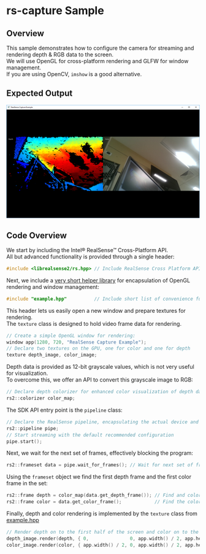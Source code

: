 # rs-capture Sample

## Overview

This sample demonstrates how to configure the camera for streaming and rendering depth & RGB data to the screen.  
We will use OpenGL for cross-platform rendering and GLFW for window management.  
If you are using OpenCV, `imshow` is a good alternative. 

## Expected Output
![expected output](expected_output.png)

## Code Overview 

We start by including the Intel® RealSense™ Cross-Platform API.  
All but advanced functionality is provided through a single header:
```cpp
#include <librealsense2/rs.hpp> // Include RealSense Cross Platform API
```

Next, we include a [very short helper library](../example.hpp) for encapsulation of OpenGL rendering and window management:
```cpp
#include "example.hpp"          // Include short list of convenience functions for rendering
```

This header lets us easily open a new window and prepare textures for rendering.  
The `texture` class is designed to hold video frame data for rendering. 
```cpp
// Create a simple OpenGL window for rendering:
window app(1280, 720, "RealSense Capture Example");
// Declare two textures on the GPU, one for color and one for depth
texture depth_image, color_image;
```

Depth data is provided as 12-bit grayscale values, which is not very useful for visualization.  
To overcome this, we offer an API to convert this grayscale image to RGB:
```cpp
// Declare depth colorizer for enhanced color visualization of depth data
rs2::colorizer color_map; 
```

The SDK API entry point is the `pipeline` class:
```cpp
// Declare the RealSense pipeline, encapsulating the actual device and sensors
rs2::pipeline pipe;
// Start streaming with the default recommended configuration
pipe.start(); 
```

Next, we wait for the next set of frames, effectively blocking the program:
```cpp
rs2::frameset data = pipe.wait_for_frames(); // Wait for next set of frames from the camera
```

Using the `frameset` object we find the first depth frame and the first color frame in the set:
```cpp
rs2::frame depth = color_map(data.get_depth_frame()); // Find and colorize the depth data
rs2::frame color = data.get_color_frame();            // Find the color data
```

Finally, depth and color rendering is implemented by the `texture` class from [example.hpp](../example.hpp)
```cpp
// Render depth on to the first half of the screen and color on to the second
depth_image.render(depth, { 0,               0, app.width() / 2, app.height() });
color_image.render(color, { app.width() / 2, 0, app.width() / 2, app.height() });
```
